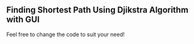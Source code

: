 ## Finding Shortest Path Using Djikstra Algorithm with GUI
Feel free to change the code to suit your need!
